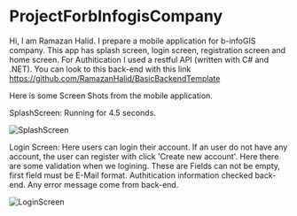 # ProjectForbInfogisCompany

Hi, I am Ramazan Halid. I prepare a mobile application for b-infoGIS company. This app has splash screen, login screen, registration screen and home screen.
For Authitication I used a restful API (written with C# and .NET). You can look to this back-end with this link https://github.com/RamazanHalid/BasicBackendTemplate

Here is some Screen Shots from the mobile application.

SplashScreen: Running for 4.5 seconds.

 ![SplashScreen](https://user-images.githubusercontent.com/42031794/123752414-6df51c80-d8c1-11eb-9a80-5df4095cfd02.png)
 
 Login Screen: Here users can login their account. If an user do not have any account, the user can register with click 'Create new account'.
 Here there are some validation when we logining. These are Fields can not be empty, first field must be E-Mail format. Authitication information checked back-end.
 Any error message come from back-end.
 

![LoginScreen](https://user-images.githubusercontent.com/42031794/123754136-38e9c980-d8c3-11eb-83f5-35c05a594b2c.png)

